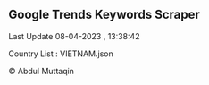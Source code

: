 

## Google Trends Keywords Scraper 
 
Last Update 08-04-2023 , 13:38:42

Country List :
VIETNAM.json



© Abdul Muttaqin 
